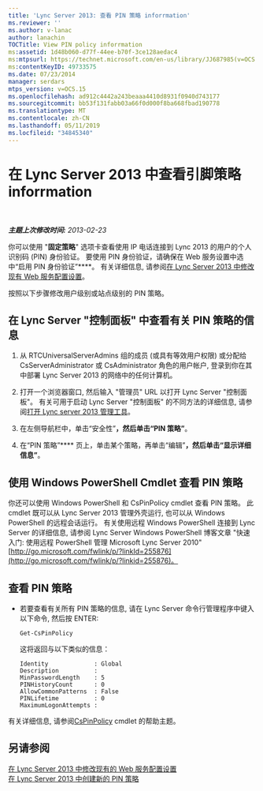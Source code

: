 ```yaml
---
title: 'Lync Server 2013: 查看 PIN 策略 inforrmation'
ms.reviewer: ''
ms.author: v-lanac
author: lanachin
TOCTitle: View PIN policy inforrmation
ms:assetid: 1d48b060-d77f-44ee-b70f-3ce128aedac4
ms:mtpsurl: https://technet.microsoft.com/en-us/library/JJ687985(v=OCS.15)
ms:contentKeyID: 49733575
ms.date: 07/23/2014
manager: serdars
mtps_version: v=OCS.15
ms.openlocfilehash: ad912c4442a243beaaa4410d8931f0940d743177
ms.sourcegitcommit: bb53f131fabb03a66f0d000f8ba668fbad190778
ms.translationtype: MT
ms.contentlocale: zh-CN
ms.lasthandoff: 05/11/2019
ms.locfileid: "34845340"
---
```

<div data-xmlns="http://www.w3.org/1999/xhtml">

<div class="topic" data-xmlns="http://www.w3.org/1999/xhtml" data-msxsl="urn:schemas-microsoft-com:xslt" data-cs="http://msdn.microsoft.com/en-us/">

<div data-asp="http://msdn2.microsoft.com/asp">

# <a name="view-pin-policy-inforrmation-in-lync-server-2013"></a>在 Lync Server 2013 中查看引脚策略 inforrmation

</div>

<div id="mainSection">

<div id="mainBody">

<span> </span>

_**主题上次修改时间:** 2013-02-23_

你可以使用 "**固定策略**" 选项卡查看使用 IP 电话连接到 Lync 2013 的用户的个人识别码 (PIN) 身份验证。 要使用 PIN 身份验证，请确保在 Web 服务设置中选中“启用 PIN 身份验证”****。 有关详细信息, 请参阅[在 Lync Server 2013 中修改现有 Web 服务配置设置](lync-server-2013-modify-existing-web-service-configuration-settings.md)。

按照以下步骤修改用户级别或站点级别的 PIN 策略。

<div>

## <a name="to-view-information-about-a-pin-policy-in-lync-server-control-panel"></a>在 Lync Server "控制面板" 中查看有关 PIN 策略的信息

1.  从 RTCUniversalServerAdmins 组的成员 (或具有等效用户权限) 或分配给 CsServerAdministrator 或 CsAdministrator 角色的用户帐户, 登录到你在其中部署 Lync Server 2013 的网络中的任何计算机。

2.  打开一个浏览器窗口, 然后输入 "管理员" URL 以打开 Lync Server "控制面板"。 有关可用于启动 Lync Server "控制面板" 的不同方法的详细信息, 请参阅[打开 Lync server 2013 管理工具](lync-server-2013-open-lync-server-administrative-tools.md)。

3.  在左侧导航栏中，单击“安全性”****，然后单击“PIN 策略”****。

4.  在“PIN 策略”**** 页上，单击某个策略，再单击“编辑”****，然后单击“显示详细信息”****。

</div>

<div>

## <a name="viewing-pin-policies-by-using-windows-powershell-cmdlets"></a>使用 Windows PowerShell Cmdlet 查看 PIN 策略

你还可以使用 Windows PowerShell 和 CsPinPolicy cmdlet 查看 PIN 策略。 此 cmdlet 既可以从 Lync Server 2013 管理外壳运行, 也可以从 Windows PowerShell 的远程会话运行。 有关使用远程 Windows PowerShell 连接到 Lync Server 的详细信息, 请参阅 Lync Server Windows PowerShell 博客文章 "快速入门: 使用远程 PowerShell 管理 Microsoft Lync Server 2010" [http://go.microsoft.com/fwlink/p/?linkId=255876](http://go.microsoft.com/fwlink/p/?linkid=255876)。

<div>

## <a name="to-view-pin-policies"></a>查看 PIN 策略

  - 若要查看有关所有 PIN 策略的信息, 请在 Lync Server 命令行管理程序中键入以下命令, 然后按 ENTER:
    
        Get-CsPinPolicy
    
    这将返回与以下类似的信息：
    
        Identity             : Global
        Description          :
        MinPasswordLength    : 5
        PINHistoryCount      : 0
        AllowCommonPatterns  : False
        PINLifetime          : 0
        MaximumLogonAttempts :

</div>

有关详细信息, 请参阅[CsPinPolicy](https://docs.microsoft.com/powershell/module/skype/Get-CsPinPolicy) cmdlet 的帮助主题。

</div>

<div>

## <a name="see-also"></a>另请参阅


[在 Lync Server 2013 中修改现有的 Web 服务配置设置](lync-server-2013-modify-existing-web-service-configuration-settings.md)  
[在 Lync Server 2013 中创建新的 PIN 策略](lync-server-2013-create-a-new-pin-policy.md)  
  

</div>

</div>

<span> </span>

</div>

</div>

</div>

